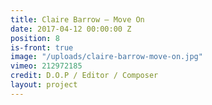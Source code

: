 ```yaml
---
title: Claire Barrow — Move On
date: 2017-04-12 00:00:00 Z
position: 8
is-front: true
image: "/uploads/claire-barrow-move-on.jpg"
vimeo: 212972185
credit: D.O.P / Editor / Composer
layout: project
---
```


